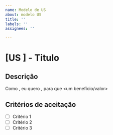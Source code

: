 ```yaml
---
name: Modelo de US
about: modelo US
title: ''
labels: ''
assignees: ''

---
```


# [US <Numero>] - Titulo

## Descrição

Como <Nome da persona ou do responsavel>,
eu quero <descricao da historia>,
para que <um benefício/valor>

## Critérios de aceitação

- [ ] Critério 1
- [ ] Critério 2
- [ ] Critério 3
